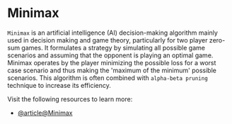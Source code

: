 # Minimax

`Minimax` is an artificial intelligence (AI) decision-making algorithm mainly used in decision making and game theory, particularly for two player zero-sum games. It formulates a strategy by simulating all possible game scenarios and assuming that the opponent is playing an optimal game. Minimax operates by the player minimizing the possible loss for a worst case scenario and thus making the 'maximum of the minimum' possible scenarios. This algorithm is often combined with `alpha-beta pruning` technique to increase its efficiency.

Visit the following resources to learn more:

- [@article@Minimax](https://en.wikipedia.org/wiki/Minimax)
